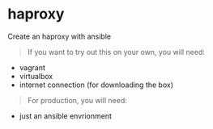# haproxy
Create an haproxy with ansible 

> If you want to try out this on your own, you will need: 
- vagrant 
- virtualbox  
- internet connection (for downloading the box)

> For production, you will need: 
- just an ansible envrionment

